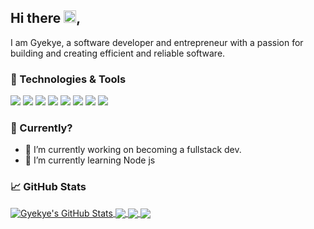## Hi there  <img src="https://raw.githubusercontent.com/MartinHeinz/MartinHeinz/master/wave.gif" width="20px">, 

I am Gyekye, a software developer and entrepreneur with a passion for building and creating efficient and reliable software.


### 🔧 Technologies & Tools

![](https://img.shields.io/badge/Visual-Studio-informational?style=flat&logo=visual-studio-code&logoColor=purple&color=purple)
![](https://img.shields.io/badge/OS-ubuntu-informational?style=flat&logo=ubuntu&logoColor=orange&color=orange)
![](https://img.shields.io/badge/Shell-Bash-informational?style=flat&logo=gnu-bash&logoColor=#272E35&color=grey)
![](https://img.shields.io/badge/Code-JavaScript-informational?style=flat&logo=javascript&logoColor=yellow&color=yellow)
![](https://img.shields.io/badge/Code-Node_JS-informational?style=flat&logo=node.js&logoColor=green&color=2bbc8a)
![](https://img.shields.io/badge/Code-Angular-informational?style=flat&logo=angular&logoColor=red&color=red)
![](https://img.shields.io/badge/Code-Python-informational?style=flat&logo=python&logoColor=yellow&color=blue)
![](https://img.shields.io/badge/Code-Django-informational?style=flat&logo=django&logoColor=green&color=2bbc8a)





### 🤔 Currently?

- 🔭 I’m currently working on becoming a fullstack dev.
- 🌱 I’m currently learning Node js


### &#x1f4c8; GitHub Stats

  <a href="https://github.com/Gyekye/Gyekye">
  <img align="center" src="https://github-readme-stats.vercel.app/api?username=Gyekye&show_icons=true&line_height=27&count_private=true&title_color=ffffff&text_color=c9cacc&icon_color=2bbc8a&bg_color=1d1f21" alt="Gyekye's GitHub Stats" />
  </a>
  
  <a href="https://github.com/Gyekye/Gyekye">
  <img align="center" src="https://github-readme-stats.vercel.app/api/top-langs/?username=Gyekye&hide=php,html&title_color=ffffff&text_color=c9cacc&icon_color=2bbc8a&bg_color=1d1f21" />
</a>

  <a href="https://github.com/Gyekye/Gyekye.git">
  <img align="center" src="https://github-readme-stats.vercel.app/api/pin/?username=Gyekye&repo=Gyekye&title_color=ffffff&text_color=c9cacc&icon_color=2bbc8a&bg_color=1d1f21" />
  </a>

  <a href="https://github.com/Gyekye/js-components.git">
  <img align="center" src="https://github-readme-stats.vercel.app/api/pin/?username=Gyekye&repo=node-rookie&title_color=ffffff&text_color=c9cacc&icon_color=2bbc8a&bg_color=1d1f21" />
